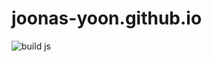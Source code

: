 # joonas-yoon.github.io

![build js](https://github.com/joonas-yoon/joonas-yoon.github.io/workflows/build%20js/badge.svg)
